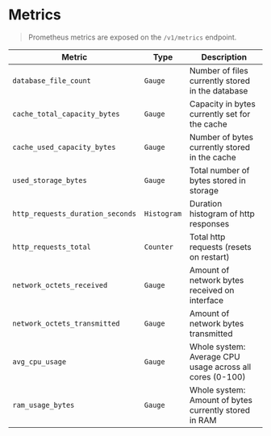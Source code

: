 # Metrics
> Prometheus metrics are exposed on the `/v1/metrics` endpoint.

| Metric                           | Type        | Description                                      |
| -------------------------------- | ----------- | ------------------------------------------------ |
| `database_file_count`            | `Gauge`     | Number of files currently stored in the database |
| `cache_total_capacity_bytes`     | `Gauge`     | Capacity in bytes currently set for the cache    |
| `cache_used_capacity_bytes`      | `Gauge`     | Number of bytes currently stored in the cache    |
| `used_storage_bytes`             | `Gauge`     | Total number of bytes stored in storage          |
| `http_requests_duration_seconds` | `Histogram` | Duration histogram of http responses             |
| `http_requests_total`            | `Counter`   | Total http requests (resets on restart)          |
| `network_octets_received`        | `Gauge`     | Amount of network bytes received on interface    |
| `network_octets_transmitted`     | `Gauge`     | Amount of network bytes transmitted              |
| `avg_cpu_usage`                  | `Gauge`     | Whole system: Average CPU usage across all cores (0-100)       |
| `ram_usage_bytes`                      | `Gauge`     | Whole system: Amount of bytes currently stored in RAM |
